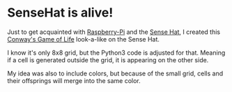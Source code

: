 # SenseHat is alive!

Just to get acquainted with [Raspberry-Pi](https://www.raspberrypi.org) and the [Sense Hat](https://www.raspberrypi.org/products/sense-hat/),
I created this [Conway's Game of Life](https://en.wikipedia.org/wiki/Conway%27s_Game_of_Life) look-a-like on the Sense Hat.

I know it's only 8x8 grid, but the Python3 code is adjusted for that. 
Meaning if a cell is generated outside the grid, it is appearing on the other side.

My idea was also to include colors, but because of the small grid, cells and their offsprings will merge into the same color.



